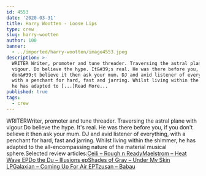 ```yaml
---
id: 4553
date: '2020-03-31'
title: Harry Wootten - Loose Lips
type: crew
slug: harry-wootten
author: 100
banner:
  - ../imported/harry-wootten/image4553.jpeg
description: >-
  WRITER Writer, promoter and tune threader. Traversing the astral plane with
  vigour. Do believe the hype. It&#39;s real. He was there before you, if you
  don&#39;t believe it then ask your mum. DJ and avid listener of everything,
  with a penchant for hard, fast and jarring. Whilst living within the shimmer,
  he has adapted to [...]Read More...
published: true
tags:
  - crew
---
```

WRITERWriter, promoter and tune threader. Traversing the astral plane with vigour.Do believe the hype. It's real. He was there before you, if you don't believe it then ask your mum. DJ and avid listener of everything, with a penchant for hard, fast and jarring. Whilst living within the shimmer, he has adapted to the all-encompassing nature of the material musical sphere.Selected review articles:[](http://loose-lips.co.uk/blog/ceili-rough-n-ready)[Ceili – Rough n Ready](http://loose-lips.co.uk/blog/ceili-rough-n-ready)[](http://loose-lips.co.uk/blog/maelstrom-heat-wave-ep)[Maelstrom – Heat Wave EP](http://loose-lips.co.uk/blog/maelstrom-heat-wave-ep)[](http://loose-lips.co.uk/blog/do-the-du-illusions-ep)[Do the Du – Illusions ep](http://loose-lips.co.uk/blog/do-the-du-illusions-ep)[](http://loose-lips.co.uk/blog/shades-of-gray-under-my-skin-lp)[Shades of Gray – Under My Skin LP](http://loose-lips.co.uk/blog/shades-of-gray-under-my-skin-lp)[](http://loose-lips.co.uk/blog/galaxian-coming-up-for-air-ep)[Galaxian – Coming Up For Air EP](http://loose-lips.co.uk/blog/galaxian-coming-up-for-air-ep)[Tzusan – Babau](http://loose-lips.co.uk/blog/tzusan-babau)